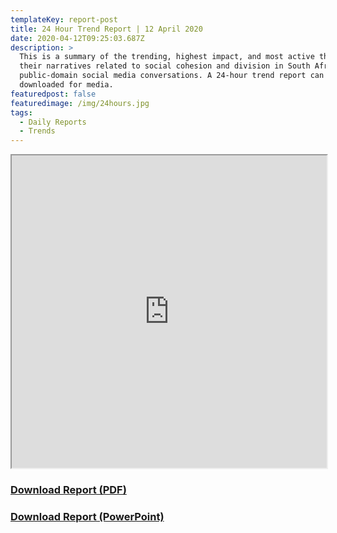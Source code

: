 ```yaml
---
templateKey: report-post
title: 24 Hour Trend Report | 12 April 2020
date: 2020-04-12T09:25:03.687Z
description: >
  This is a summary of the trending, highest impact, and most active themes and
  their narratives related to social cohesion and division in South African
  public-domain social media conversations. A 24-hour trend report can be
  downloaded for media.
featuredpost: false
featuredimage: /img/24hours.jpg
tags:
  - Daily Reports
  - Trends
---
```

<iframe src="https://drive.google.com/file/d/13tkj9f71QAughS0V8rYcMg4EV3thyoOP/preview" width="100%" height="500"></iframe>
<a href="https://drive.google.com/u/0/uc?id=13tkj9f71QAughS0V8rYcMg4EV3thyoOP&export=download" target="blank"><h3><strong>Download Report (PDF)</h3></strong></a><a href="https://docs.google.com/presentation/d/1aQyHTzIxpCTgYzac51PZMSOUldqACBZjGNFAEu3JaQQ/edit?usp=sharing" target="blank"><h3><strong>Download Report (PowerPoint)</h3></strong></a>